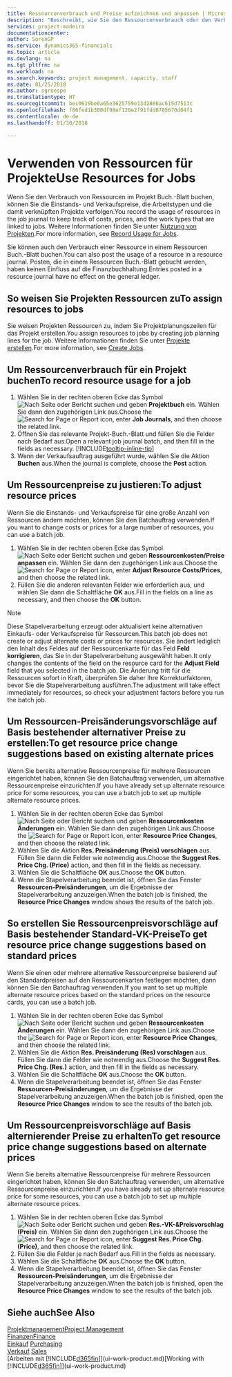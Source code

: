 ```yaml
---
title: Ressourcenverbrauch und Preise aufzeichnen und anpassen | Microsoft Docs
description: "Beschreibt, wie Sie den Ressourcenverbrauch oder den Verbrauch erfassen können, die einem Projekt zugeordnet sind, um Kosten, Preisen und Arbeitstypen zu verwalten."
services: project-madeira
documentationcenter: 
author: SorenGP
ms.service: dynamics365-financials
ms.topic: article
ms.devlang: na
ms.tgt_pltfrm: na
ms.workload: na
ms.search.keywords: project management, capacity, staff
ms.date: 01/25/2018
ms.author: sgroespe
ms.translationtype: HT
ms.sourcegitcommit: bec0619be0a65e3625759e13d2866ac615d7513c
ms.openlocfilehash: f86fed1b300df98ef120e2f91fdd0785670d04f1
ms.contentlocale: de-de
ms.lasthandoff: 01/30/2018

---
```

# <a name="use-resources-for-jobs"></a><span data-ttu-id="605d1-103">Verwenden von Ressourcen für Projekte</span><span class="sxs-lookup"><span data-stu-id="605d1-103">Use Resources for Jobs</span></span>
<span data-ttu-id="605d1-104">Wenn Sie den Verbrauch von Ressourcen im Projekt Buch.-Blatt buchen, können Sie die Einstands- und Verkaufspreise, die Arbeitstypen und die damit verknüpften Projekte verfolgen.</span><span class="sxs-lookup"><span data-stu-id="605d1-104">You record the usage of resources in the job journal to keep track of costs, prices, and the work types that are linked to jobs.</span></span> <span data-ttu-id="605d1-105">Weitere Informationen finden Sie unter [Nutzung von Projekten](projects-how-record-job-usage.md).</span><span class="sxs-lookup"><span data-stu-id="605d1-105">For more information, see [Record Usage for Jobs](projects-how-record-job-usage.md).</span></span>

<span data-ttu-id="605d1-106">Sie können auch den Verbrauch einer Ressource in einem Ressourcen Buch.-Blatt buchen.</span><span class="sxs-lookup"><span data-stu-id="605d1-106">You can also post the usage of a resource in a resource journal.</span></span> <span data-ttu-id="605d1-107">Posten, die in einem Ressourcen Buch.-Blatt gebucht werden, haben keinen Einfluss auf die Finanzbuchhaltung.</span><span class="sxs-lookup"><span data-stu-id="605d1-107">Entries posted in a resource journal have no effect on the general ledger.</span></span>

## <a name="to-assign-resources-to-jobs"></a><span data-ttu-id="605d1-108">So weisen Sie Projekten Ressourcen zu</span><span class="sxs-lookup"><span data-stu-id="605d1-108">To assign resources to jobs</span></span>
<span data-ttu-id="605d1-109">Sie weisen Projekten Ressourcen zu, indem Sie Projektplanungszeilen für das Projekt erstellen.</span><span class="sxs-lookup"><span data-stu-id="605d1-109">You assign resources to jobs by creating job planning lines for the job.</span></span> <span data-ttu-id="605d1-110">Weitere Informationen finden Sie unter  [Projekte erstellen](projects-how-create-jobs.md).</span><span class="sxs-lookup"><span data-stu-id="605d1-110">For more information, see [Create Jobs](projects-how-create-jobs.md).</span></span>

## <a name="to-record-resource-usage-for-a-job"></a><span data-ttu-id="605d1-111">Um Ressourcenverbrauch für ein Projekt buchen</span><span class="sxs-lookup"><span data-stu-id="605d1-111">To record resource usage for a job</span></span>
1. <span data-ttu-id="605d1-112">Wählen Sie in der rechten oberen Ecke das Symbol ![Nach Seite oder Bericht suchen](media/ui-search/search_small.png "Symbol nach Seite oder Bericht suchen") und geben **Projektbuch** ein. Wählen Sie dann den zugehörigen Link aus.</span><span class="sxs-lookup"><span data-stu-id="605d1-112">Choose the ![Search for Page or Report](media/ui-search/search_small.png "Search for Page or Report icon") icon, enter **Job Journals**, and then choose the related link.</span></span>
2. <span data-ttu-id="605d1-113">Öffnen Sie das relevante Projekt-Buch.-Blatt und füllen Sie die Felder nach Bedarf aus.</span><span class="sxs-lookup"><span data-stu-id="605d1-113">Open a relevant job journal batch, and then fill in the fields as necessary.</span></span> [!INCLUDE[tooltip-inline-tip](includes/tooltip-inline-tip_md.md)]
3. <span data-ttu-id="605d1-114">Wenn der Verkaufsauftrag ausgeführt wurde, wählen Sie die Aktion **Buchen** aus.</span><span class="sxs-lookup"><span data-stu-id="605d1-114">When the journal is complete, choose the **Post** action.</span></span>

## <a name="to-adjust-resource-prices"></a><span data-ttu-id="605d1-115">Um Ressourcenpreise zu justieren:</span><span class="sxs-lookup"><span data-stu-id="605d1-115">To adjust resource prices</span></span>
<span data-ttu-id="605d1-116">Wenn Sie die Einstands- und Verkaufspreise für eine große Anzahl von Ressourcen ändern möchten, können Sie den Batchauftrag verwenden.</span><span class="sxs-lookup"><span data-stu-id="605d1-116">If you want to change costs or prices for a large number of resources, you can use a batch job.</span></span>  

1. <span data-ttu-id="605d1-117">Wählen Sie in der rechten oberen Ecke das Symbol ![Nach Seite oder Bericht suchen](media/ui-search/search_small.png "Nach Seite oder Bericht suchen") und geben **Ressourcenkosten/Preise anpassen** ein. Wählen Sie dann den zugehörigen Link aus.</span><span class="sxs-lookup"><span data-stu-id="605d1-117">Choose the ![Search for Page or Report](media/ui-search/search_small.png "Search for Page or Report icon") icon, enter **Adjust Resource Costs/Prices**, and then choose the related link.</span></span>
2. <span data-ttu-id="605d1-118">Füllen Sie die anderen relevanten Felder wie erforderlich aus, und wählen Sie dann die Schaltfläche **OK** aus.</span><span class="sxs-lookup"><span data-stu-id="605d1-118">Fill in the fields on a line as necessary, and then choose the **OK** button.</span></span>

> [!NOTE]  
>   <span data-ttu-id="605d1-119">Diese Stapelverarbeitung erzeugt oder aktualisiert keine alternativen Einkaufs- oder Verkaufspreise für Ressourcen.</span><span class="sxs-lookup"><span data-stu-id="605d1-119">This batch job does not create or adjust alternate costs or prices for resources.</span></span> <span data-ttu-id="605d1-120">Sie ändert lediglich den Inhalt des Feldes auf der Ressourcenkarte für das Feld **Feld korrigieren**, das Sie in der Stapelverarbeitung ausgewählt haben.</span><span class="sxs-lookup"><span data-stu-id="605d1-120">It only changes the contents of the field on the resource card for the **Adjust Field** field that you selected in the batch job.</span></span> <span data-ttu-id="605d1-121">Die Änderung tritt für die Ressourcen sofort in Kraft, überprüfen Sie daher Ihre Korrekturfaktoren, bevor Sie die Stapelverarbeitung ausführen.</span><span class="sxs-lookup"><span data-stu-id="605d1-121">The adjustment will take effect immediately for resources, so check your adjustment factors before you run the batch job.</span></span>

## <a name="to-get-resource-price-change-suggestions-based-on-existing-alternate-prices"></a><span data-ttu-id="605d1-122">Um Ressourcen-Preisänderungsvorschläge auf Basis bestehender alternativer Preise zu erstellen:</span><span class="sxs-lookup"><span data-stu-id="605d1-122">To get resource price change suggestions based on existing alternate prices</span></span>
<span data-ttu-id="605d1-123">Wenn Sie bereits alternative Ressourcenpreise für mehrere Ressourcen eingerichtet haben, können Sie den Batchauftrag verwenden, um alternative Ressourcenpreise einzurichten.</span><span class="sxs-lookup"><span data-stu-id="605d1-123">If you have already set up alternate resource price for some resources, you can use a batch job to set up multiple alternate resource prices.</span></span>

1. <span data-ttu-id="605d1-124">Wählen Sie in der rechten oberen Ecke das Symbol ![Nach Seite oder Bericht suchen](media/ui-search/search_small.png "Nach Seite oder Bericht suchen") und geben **Ressourcenkosten Änderungen** ein. Wählen Sie dann den zugehörigen Link aus.</span><span class="sxs-lookup"><span data-stu-id="605d1-124">Choose the ![Search for Page or Report](media/ui-search/search_small.png "Search for Page or Report icon") icon, enter **Resource Price Changes**, and then choose the related link.</span></span>
2. <span data-ttu-id="605d1-125">Wählen Sie die Aktion **Res. Preisänderung (Preis) vorschlagen** aus. Füllen Sie dann die Felder wie notwendig aus.</span><span class="sxs-lookup"><span data-stu-id="605d1-125">Choose the **Suggest Res. Price Chg. (Price)** action, and then fill in the fields as necessary.</span></span>
3. <span data-ttu-id="605d1-126">Wählen Sie die Schaltfläche **OK** aus.</span><span class="sxs-lookup"><span data-stu-id="605d1-126">Choose the **OK** button.</span></span>  
4. <span data-ttu-id="605d1-127">Wenn die Stapelverarbeitung beendet ist, öffnen Sie das Fenster **Ressourcen-Preisänderungen**, um die Ergebnisse der Stapelverarbeitung anzuzeigen.</span><span class="sxs-lookup"><span data-stu-id="605d1-127">When the batch job is finished, the **Resource Price Changes** window shows the results of the batch job.</span></span>

## <a name="to-get-resource-price-change-suggestions-based-on-standard-prices"></a><span data-ttu-id="605d1-128">So erstellen Sie Ressourcenpreisvorschläge auf Basis bestehender Standard-VK-Preise</span><span class="sxs-lookup"><span data-stu-id="605d1-128">To get resource price change suggestions based on standard prices</span></span>
<span data-ttu-id="605d1-129">Wenn Sie einen oder mehrere alternative Ressourcenpreise basierend auf den Standardpreisen auf den Ressourcenkarten festlegen möchten, dann können Sie den Batchauftrag verwenden.</span><span class="sxs-lookup"><span data-stu-id="605d1-129">If you want to set up multiple alternate resource prices based on the standard prices on the resource cards, you can use a batch job.</span></span>  

1. <span data-ttu-id="605d1-130">Wählen Sie in der rechten oberen Ecke das Symbol ![Nach Seite oder Bericht suchen](media/ui-search/search_small.png "Nach Seite oder Bericht suchen") und geben **Ressourcenkosten Änderungen** ein. Wählen Sie dann den zugehörigen Link aus.</span><span class="sxs-lookup"><span data-stu-id="605d1-130">Choose the ![Search for Page or Report](media/ui-search/search_small.png "Search for Page or Report icon") icon, enter **Resource Price Changes**, and then choose the related link.</span></span>
2. <span data-ttu-id="605d1-131">Wählen Sie die Aktion **Res. Preisänderung (Res) vorschlagen** aus. Füllen Sie dann die Felder wie notwendig aus.</span><span class="sxs-lookup"><span data-stu-id="605d1-131">Choose the **Suggest Res. Price Chg. (Res.)** action, and then fill in the fields as necessary.</span></span>  
3. <span data-ttu-id="605d1-132">Wählen Sie die Schaltfläche **OK** aus.</span><span class="sxs-lookup"><span data-stu-id="605d1-132">Choose the **OK** button.</span></span>  
4. <span data-ttu-id="605d1-133">Wenn die Stapelverarbeitung beendet ist, öffnen Sie das Fenster **Ressourcen-Preisänderungen**, um die Ergebnisse der Stapelverarbeitung anzuzeigen.</span><span class="sxs-lookup"><span data-stu-id="605d1-133">When the batch job is finished, open the **Resource Price Changes** window to see the results of the batch job.</span></span>

## <a name="to-get-resource-price-change-suggestions-based-on-alternate-prices"></a><span data-ttu-id="605d1-134">Um Ressourcenpreisvorschläge auf Basis alternierender Preise zu erhalten</span><span class="sxs-lookup"><span data-stu-id="605d1-134">To get resource price change suggestions based on alternate prices</span></span>
<span data-ttu-id="605d1-135">Wenn Sie bereits alternative Ressourcenpreise für mehrere Ressourcen eingerichtet haben, können Sie den Batchauftrag verwenden, um alternative Ressourcenpreise einzurichten.</span><span class="sxs-lookup"><span data-stu-id="605d1-135">If you have already set up alternate resource price for some resources, you can use a batch job to set up multiple alternate resource prices.</span></span>

1. <span data-ttu-id="605d1-136">Wählen Sie in der rechten oberen Ecke das Symbol ![Nach Seite oder Bericht suchen](media/ui-search/search_small.png "Nach Seite oder Bericht suchen") und geben **Res.-VK-&Preisvorschlag (Preis)** ein. Wählen Sie dann den zugehörigen Link aus.</span><span class="sxs-lookup"><span data-stu-id="605d1-136">Choose the ![Search for Page or Report](media/ui-search/search_small.png "Search for Page or Report icon") icon, enter **Suggest Res. Price Chg. (Price)**, and then choose the related link.</span></span>  
2. <span data-ttu-id="605d1-137">Füllen Sie die Felder je nach Bedarf aus.</span><span class="sxs-lookup"><span data-stu-id="605d1-137">Fill in the fields as necessary.</span></span>
3. <span data-ttu-id="605d1-138">Wählen Sie die Schaltfläche **OK** aus.</span><span class="sxs-lookup"><span data-stu-id="605d1-138">Choose the **OK** button.</span></span>  
4. <span data-ttu-id="605d1-139">Wenn die Stapelverarbeitung beendet ist, öffnen Sie das Fenster **Ressourcen-Preisänderungen**, um die Ergebnisse der Stapelverarbeitung anzuzeigen.</span><span class="sxs-lookup"><span data-stu-id="605d1-139">When the batch job is finished, open the **Resource Price Changes** window to see the results of the batch job.</span></span>

## <a name="see-also"></a><span data-ttu-id="605d1-140">Siehe auch</span><span class="sxs-lookup"><span data-stu-id="605d1-140">See Also</span></span>
[<span data-ttu-id="605d1-141">Projektmanagement</span><span class="sxs-lookup"><span data-stu-id="605d1-141">Project Management</span></span>](projects-manage-projects.md)  
[<span data-ttu-id="605d1-142">Finanzen</span><span class="sxs-lookup"><span data-stu-id="605d1-142">Finance</span></span>](finance.md)  
<span data-ttu-id="605d1-143">[Einkauf](purchasing-manage-purchasing.md)       </span><span class="sxs-lookup"><span data-stu-id="605d1-143">[Purchasing](purchasing-manage-purchasing.md)       </span></span>  
<span data-ttu-id="605d1-144">[Verkauf](sales-manage-sales.md)   </span><span class="sxs-lookup"><span data-stu-id="605d1-144">[Sales](sales-manage-sales.md)   </span></span>  
<span data-ttu-id="605d1-145">[Arbeiten mit [!INCLUDE[d365fin](includes/d365fin_md.md)]](ui-work-product.md)</span><span class="sxs-lookup"><span data-stu-id="605d1-145">[Working with [!INCLUDE[d365fin](includes/d365fin_md.md)]](ui-work-product.md)</span></span>  

